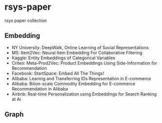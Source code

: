 # rsys-paper
rsys paper collection




## Embedding

+ NY University: DeepWalk, Online Learning of Social Representations
+ MS: Item2Vec: Neural Item Embedding For Collaborative Filtering
+ Kaggle: Entity Embeddings of Categorical Variables
+ Criteo: Meta-Prod2Vec: Product Embeddings Using Side-Information for Recommendation
+ Facebook: StartSpace: Embed All The Things!
+ Alibaba: Leaning and Transferring IDs Representation in E-commerce
+ Alibaba: Bilion-scale Commodity Embedding for E-commerce Recommendation in Alibaba
+ Airbnb: Real-time Personalization using Embeddings for Search Ranking at Ai

## Graph
